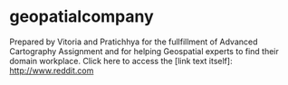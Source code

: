 # geopatialcompany
Prepared by Vitoria and Pratichhya for the fullfillment of Advanced Cartography Assignment and for helping Geospatial experts to find their domain workplace. Click here to access the [link text itself]: http://www.reddit.com
